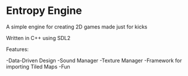 # Entropy Engine

A simple engine for creating 2D games made just for kicks

Written in C++ using SDL2

Features:

-Data-Driven Design
-Sound Manager
-Texture Manager
-Framework for importing Tiled Maps
-Fun
